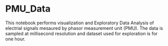 # PMU_Data

This notebook performs visualization and Exploratory Data Analysis of electrial signals mesaured by phasor measurement unit (PMU). The data is sampled at millisecond resolution and dataset used for exploration is for one hour. 
